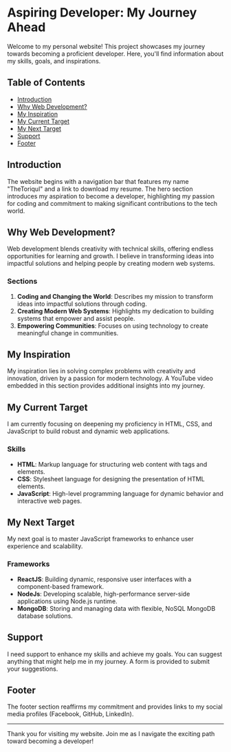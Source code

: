 # Aspiring Developer: My Journey Ahead

Welcome to my personal website! This project showcases my journey towards becoming a proficient developer. Here, you'll find information about my skills, goals, and inspirations.

## Table of Contents
- [Introduction](#introduction)
- [Why Web Development?](#why-web-development)
- [My Inspiration](#my-inspiration)
- [My Current Target](#my-current-target)
- [My Next Target](#my-next-target)
- [Support](#support)
- [Footer](#footer)

## Introduction
The website begins with a navigation bar that features my name "TheToriqul" and a link to download my resume. The hero section introduces my aspiration to become a developer, highlighting my passion for coding and commitment to making significant contributions to the tech world.

## Why Web Development?
Web development blends creativity with technical skills, offering endless opportunities for learning and growth. I believe in transforming ideas into impactful solutions and helping people by creating modern web systems.

### Sections
1. **Coding and Changing the World**: Describes my mission to transform ideas into impactful solutions through coding.
2. **Creating Modern Web Systems**: Highlights my dedication to building systems that empower and assist people.
3. **Empowering Communities**: Focuses on using technology to create meaningful change in communities.

## My Inspiration
My inspiration lies in solving complex problems with creativity and innovation, driven by a passion for modern technology. A YouTube video embedded in this section provides additional insights into my journey.

## My Current Target
I am currently focusing on deepening my proficiency in HTML, CSS, and JavaScript to build robust and dynamic web applications.

### Skills
- **HTML**: Markup language for structuring web content with tags and elements.
- **CSS**: Stylesheet language for designing the presentation of HTML elements.
- **JavaScript**: High-level programming language for dynamic behavior and interactive web pages.

## My Next Target
My next goal is to master JavaScript frameworks to enhance user experience and scalability.

### Frameworks
- **ReactJS**: Building dynamic, responsive user interfaces with a component-based framework.
- **NodeJs**: Developing scalable, high-performance server-side applications using Node.js runtime.
- **MongoDB**: Storing and managing data with flexible, NoSQL MongoDB database solutions.

## Support
I need support to enhance my skills and achieve my goals. You can suggest anything that might help me in my journey. A form is provided to submit your suggestions.

## Footer
The footer section reaffirms my commitment and provides links to my social media profiles (Facebook, GitHub, LinkedIn).

---

Thank you for visiting my website. Join me as I navigate the exciting path toward becoming a developer!
